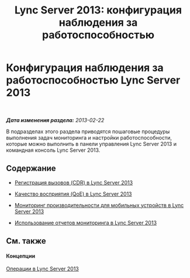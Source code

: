 ﻿---
title: 'Lync Server 2013: конфигурация наблюдения за работоспособностью'
TOCTitle: Конфигурация наблюдения за работоспособностью
ms:assetid: 0b9b44c4-06ad-4b89-b87d-62448f936ab8
ms:mtpsurl: https://technet.microsoft.com/ru-ru/library/Gg520950(v=OCS.15)
ms:contentKeyID: 49308996
ms.date: 05/19/2016
mtps_version: v=OCS.15
ms.translationtype: HT
---

# Конфигурация наблюдения за работоспособностью Lync Server 2013

 

_**Дата изменения раздела:** 2013-02-22_

В подразделах этого раздела приводятся пошаговые процедуры выполнения задач мониторинга и настройки работоспособности, которые можно выполнить в панели управления Lync Server 2013 и командная консоль Lync Server 2013.

## Содержание

  - [Регистрация вызовов (CDR) в Lync Server 2013](lync-server-2013-call-detail-recording-cdr.md)

  - [Качество восприятия (QoE) в Lync Server 2013](lync-server-2013-quality-of-experience-qoe.md)

  - [Мониторинг производительности для мобильных устройств в Lync Server 2013](lync-server-2013-monitoring-mobility-for-performance.md)

  - [Использование отчетов мониторинга в Lync Server 2013](lync-server-2013-using-monitoring-reports.md)

## См. также

#### Концепции

[Операции в Lync Server 2013](lync-server-2013-operations.md)


